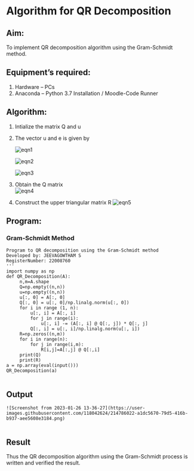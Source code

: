 # Algorithm for QR Decomposition
## Aim:
To implement QR decomposition algorithm using the Gram-Schmidt method.
## Equipment’s required:
1.	Hardware – PCs
2.	Anaconda – Python 3.7 Installation / Moodle-Code Runner
## Algorithm:
1.	Intialize the matrix Q and u
2.	The vector u and e is given by

    ![eqn1](./ex4.jpg)

    ![eqn2](./ex6.jpg)

    ![eqn3](./ex3.jpg)

3.	Obtain the Q matrix   
    ![eqn4](./ex1.jpg)
4.	Construct the upper triangular matrix R
    ![eqn5](./ex2.jpg)



## Program:
### Gram-Schmidt Method
```
Program to QR decomposition using the Gram-Schmidt method
Developed by: JEEVAGOWTHAM S
RegisterNumber: 22008760
'''
import numpy as np
def QR_Decomposition(A):
     n,m=A.shape
     Q=np.empty((n,n))
     u=np.empty((n,n))
     u[:, 0] = A[:, 0]
     Q[:, 0] = u[:, 0]/np.linalg.norm(u[:, 0])
     for i in range (1, n):
         u[:, i] = A[:, i]
         for j in range(i):
             u[:, i] -= (A[:, i] @ Q[:, j]) * Q[:, j]
         Q[:, i] = u[:, i]/np.linalg.norm(u[:, i])
     R=np.zeros((n,m))
     for i in range(n):
         for j in range(i,m):
             R[i,j]=A[:,j] @ Q[:,i]
     print(Q)
     print(R)    
a = np.array(eval(input()))
QR_Decomposition(a)


```

## Output
```
![Screenshot from 2023-01-26 13-36-27](https://user-images.githubusercontent.com/118042624/214786022-a1dc5670-79d5-416b-b937-aee5608e3184.png)


```

## Result
Thus the QR decomposition algorithm using the Gram-Schmidt process is written and verified the result.
